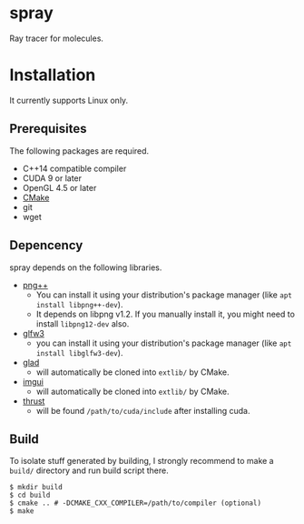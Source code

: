 # spray

Ray tracer for molecules.

# Installation

It currently supports Linux only.

## Prerequisites

The following packages are required.

- C++14 compatible compiler
- CUDA 9 or later
- OpenGL 4.5 or later
- [CMake](https://cmake.org/)
- git
- wget

## Depencency

spray depends on the following libraries.

- [png++](https://www.nongnu.org/pngpp/)
  - You can install it using your distribution's package manager (like `apt install libpng++-dev`).
  - It depends on libpng v1.2. If you manually install it, you might need to install `libpng12-dev` also.
- [glfw3](https://www.glfw.org/)
  - you can install it using your distribution's package manager (like `apt install libglfw3-dev`).
- [glad](https://glad.dav1d.de/)
  - will automatically be cloned into `extlib/` by CMake.
- [imgui](https://github.com/ocornut/imgui)
  - will automatically be cloned into `extlib/` by CMake.
- [thrust](https://thrust.github.io/)
  - will be found `/path/to/cuda/include` after installing cuda.

## Build

To isolate stuff generated by building, I strongly recommend to make a `build/`
directory and run build script there.

```console
$ mkdir build
$ cd build
$ cmake .. # -DCMAKE_CXX_COMPILER=/path/to/compiler (optional)
$ make
```
